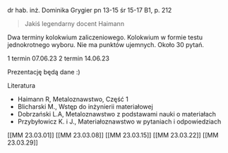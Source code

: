 dr hab. inż. Dominika Grygier
pn 13-15
śr 15-17
B1, p. 212

> Jakiś legendarny docent Haimann

Dwa terminy kolokwium zaliczeniowego. 
Kolokwium w formie testu jednokrotnego wyboru. 
Nie ma punktów ujemnych. Około 30 pytań.

1 termin 07.06.23
2 termin 14.06.23

Prezentację będą dane :)

Literatura

- Haimann R, Metaloznawstwo, Część 1
- Blicharski M., Wstęp do inżynierii materiałowej
- Dobrzański L.A, Metaloznawstwo z podstawami nauki o materiałach
- Przybyłowicz K. i J., Materiałoznawstwo w pytaniach i odpowiedziach

[[MM 23.03.01]]
[[MM 23.03.08]]
[[MM 23.03.15]]
[[MM 23.03.22]]
[[MM 23.03.29]]



